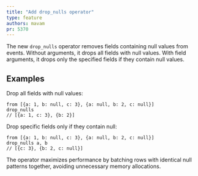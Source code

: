 ```yaml
---
title: "Add drop_nulls operator"
type: feature
authors: mavam
pr: 5370
---
```


The new `drop_nulls` operator removes fields containing null values from events. Without arguments, it drops all fields with null values. With field arguments, it drops only the specified fields if they contain null values.

## Examples

Drop all fields with null values:
```tql
from [{a: 1, b: null, c: 3}, {a: null, b: 2, c: null}]
drop_nulls
// [{a: 1, c: 3}, {b: 2}]
```

Drop specific fields only if they contain null:
```tql
from [{a: 1, b: null, c: 3}, {a: null, b: 2, c: null}]
drop_nulls a, b
// [{c: 3}, {b: 2, c: null}]
```

The operator maximizes performance by batching rows with identical null patterns together, avoiding unnecessary memory allocations.
